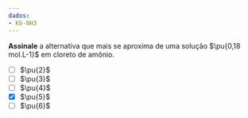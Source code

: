 ```yaml
---
dados:
- Kb-NH3
---
```


**Assinale** a alternativa que mais se aproxima  de uma solução $\pu{0,18 mol.L-1}$ em cloreto de amônio.

- [ ] $\pu{2}$
- [ ] $\pu{3}$
- [ ] $\pu{4}$
- [x] $\pu{5}$
- [ ] $\pu{6}$
